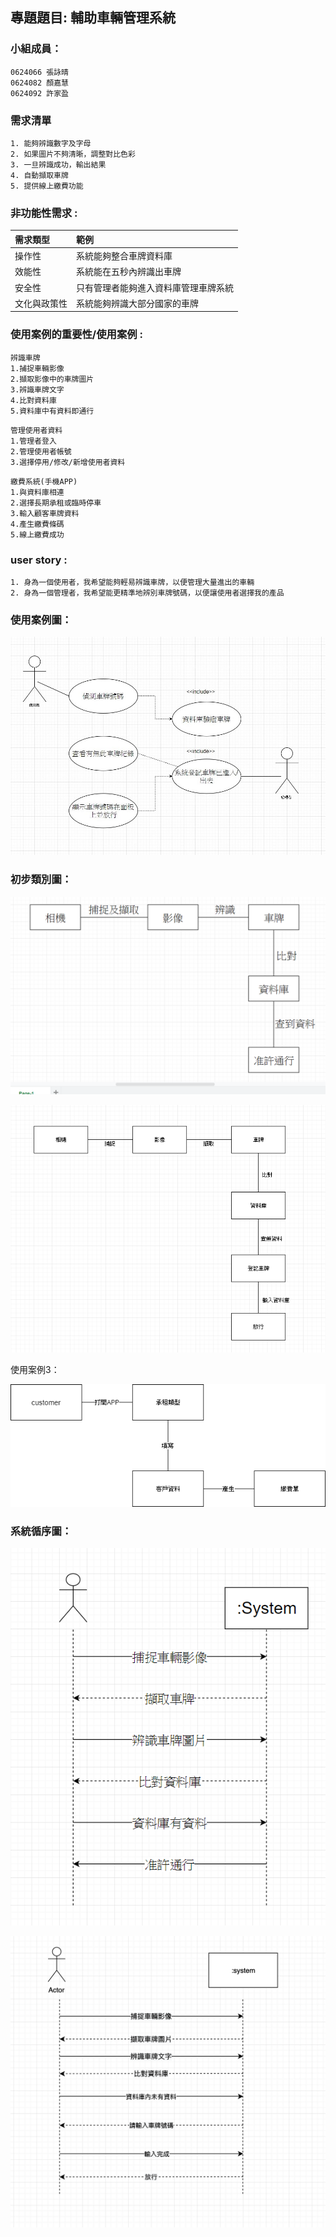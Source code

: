 ## 專題題目: 輔助車輛管理系統

### 小組成員：
```
0624066 張詠晴
0624082 顏嘉慧
0624092 許家盈
```

### 需求清單
```
1. 能夠辨識數字及字母
2. 如果圖片不夠清晰，調整對比色彩
3. 一旦辨識成功，輸出結果
4. 自動擷取車牌
5. 提供線上繳費功能
```
### 非功能性需求 :

|需求類型|範例|
|:---|:---|
|操作性|系統能夠整合車牌資料庫|
|效能性|系統能在五秒內辨識出車牌|
|安全性|只有管理者能夠進入資料庫管理車牌系統|
|文化與政策性|系統能夠辨識大部分國家的車牌|

### 使用案例的重要性/使用案例 :
```
辨識車牌
1.捕捉車輛影像
2.擷取影像中的車牌圖片
3.辨識車牌文字
4.比對資料庫
5.資料庫中有資料即通行
```

```
管理使用者資料
1.管理者登入
2.管理使用者帳號
3.選擇停用/修改/新增使用者資料
```

```
繳費系統(手機APP)
1.與資料庫相連
2.選擇長期承租或臨時停車
3.輸入顧客車牌資料
4.產生繳費條碼
5.線上繳費成功
```

### user story :
```
1. 身為一個使用者，我希望能夠輕易辨識車牌，以便管理大量進出的車輛
2. 身為一個管理者，我希望能更精準地辨別車牌號碼，以便讓使用者選擇我的產品
```

### 使用案例圖：

![使用案例圖](project1.png "使用案例圖")

### 初步類別圖：

![初步類別圖](prestage1.PNG "初步類型圖1")

![初步類別圖](prestage2.PNG "初步類型圖2")

使用案例3：

![初步類別圖](coco.png "初步類型圖3")

### 系統循序圖：

![系統循序圖](system1.png "系統循序圖1")

![系統循序圖](system2.png "系統循序圖2")
